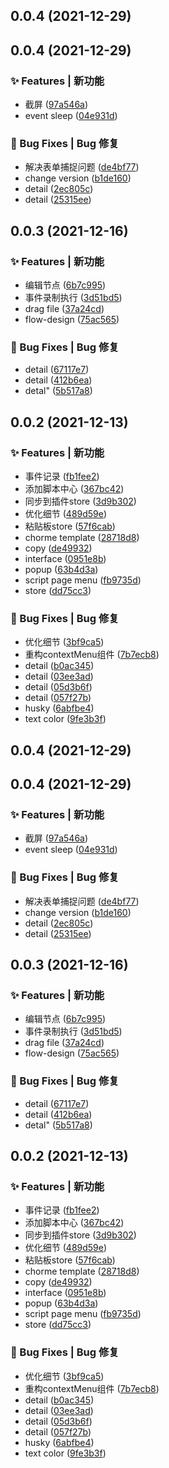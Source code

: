 ## 0.0.4 (2021-12-29)



## 0.0.4 (2021-12-29)


### ✨ Features | 新功能

* 截屏 ([97a546a](https://gitee.com/Y_onghu/test-monster/commit/97a546a))
* event sleep ([04e931d](https://gitee.com/Y_onghu/test-monster/commit/04e931d))


### 🐛 Bug Fixes | Bug 修复

* 解决表单捕捉问题 ([de4bf77](https://gitee.com/Y_onghu/test-monster/commit/de4bf77))
* change version ([b1de160](https://gitee.com/Y_onghu/test-monster/commit/b1de160))
* detail ([2ec805c](https://gitee.com/Y_onghu/test-monster/commit/2ec805c))
* detail ([25315ee](https://gitee.com/Y_onghu/test-monster/commit/25315ee))



## 0.0.3 (2021-12-16)


### ✨ Features | 新功能

* 编辑节点 ([6b7c995](https://gitee.com/Y_onghu/test-monster/commit/6b7c995))
* 事件录制执行 ([3d51bd5](https://gitee.com/Y_onghu/test-monster/commit/3d51bd5))
* drag file ([37a24cd](https://gitee.com/Y_onghu/test-monster/commit/37a24cd))
* flow-design ([75ac565](https://gitee.com/Y_onghu/test-monster/commit/75ac565))


### 🐛 Bug Fixes | Bug 修复

* detail ([67117e7](https://gitee.com/Y_onghu/test-monster/commit/67117e7))
* detail ([412b6ea](https://gitee.com/Y_onghu/test-monster/commit/412b6ea))
* detal" ([5b517a8](https://gitee.com/Y_onghu/test-monster/commit/5b517a8))



## 0.0.2 (2021-12-13)


### ✨ Features | 新功能

* 事件记录 ([fb1fee2](https://gitee.com/Y_onghu/test-monster/commit/fb1fee2))
* 添加脚本中心 ([367bc42](https://gitee.com/Y_onghu/test-monster/commit/367bc42))
* 同步到插件store ([3d9b302](https://gitee.com/Y_onghu/test-monster/commit/3d9b302))
* 优化细节 ([489d59e](https://gitee.com/Y_onghu/test-monster/commit/489d59e))
* 粘贴板store ([57f6cab](https://gitee.com/Y_onghu/test-monster/commit/57f6cab))
* chorme template ([28718d8](https://gitee.com/Y_onghu/test-monster/commit/28718d8))
* copy ([de49932](https://gitee.com/Y_onghu/test-monster/commit/de49932))
* interface ([0951e8b](https://gitee.com/Y_onghu/test-monster/commit/0951e8b))
* popup ([63b4d3a](https://gitee.com/Y_onghu/test-monster/commit/63b4d3a))
* script page  menu ([fb9735d](https://gitee.com/Y_onghu/test-monster/commit/fb9735d))
* store ([dd75cc3](https://gitee.com/Y_onghu/test-monster/commit/dd75cc3))


### 🐛 Bug Fixes | Bug 修复

* 优化细节 ([3bf9ca5](https://gitee.com/Y_onghu/test-monster/commit/3bf9ca5))
* 重构contextMenu组件 ([7b7ecb8](https://gitee.com/Y_onghu/test-monster/commit/7b7ecb8))
* detail ([b0ac345](https://gitee.com/Y_onghu/test-monster/commit/b0ac345))
* detail ([03ee3ad](https://gitee.com/Y_onghu/test-monster/commit/03ee3ad))
* detail ([05d3b6f](https://gitee.com/Y_onghu/test-monster/commit/05d3b6f))
* detail ([057f27b](https://gitee.com/Y_onghu/test-monster/commit/057f27b))
* husky ([6abfbe4](https://gitee.com/Y_onghu/test-monster/commit/6abfbe4))
* text color ([9fe3b3f](https://gitee.com/Y_onghu/test-monster/commit/9fe3b3f))



## 0.0.4 (2021-12-29)



## 0.0.4 (2021-12-29)


### ✨ Features | 新功能

* 截屏 ([97a546a](https://gitee.com/Y_onghu/test-monster/commit/97a546a))
* event sleep ([04e931d](https://gitee.com/Y_onghu/test-monster/commit/04e931d))


### 🐛 Bug Fixes | Bug 修复

* 解决表单捕捉问题 ([de4bf77](https://gitee.com/Y_onghu/test-monster/commit/de4bf77))
* change version ([b1de160](https://gitee.com/Y_onghu/test-monster/commit/b1de160))
* detail ([2ec805c](https://gitee.com/Y_onghu/test-monster/commit/2ec805c))
* detail ([25315ee](https://gitee.com/Y_onghu/test-monster/commit/25315ee))



## 0.0.3 (2021-12-16)


### ✨ Features | 新功能

* 编辑节点 ([6b7c995](https://gitee.com/Y_onghu/test-monster/commit/6b7c995))
* 事件录制执行 ([3d51bd5](https://gitee.com/Y_onghu/test-monster/commit/3d51bd5))
* drag file ([37a24cd](https://gitee.com/Y_onghu/test-monster/commit/37a24cd))
* flow-design ([75ac565](https://gitee.com/Y_onghu/test-monster/commit/75ac565))


### 🐛 Bug Fixes | Bug 修复

* detail ([67117e7](https://gitee.com/Y_onghu/test-monster/commit/67117e7))
* detail ([412b6ea](https://gitee.com/Y_onghu/test-monster/commit/412b6ea))
* detal" ([5b517a8](https://gitee.com/Y_onghu/test-monster/commit/5b517a8))



## 0.0.2 (2021-12-13)


### ✨ Features | 新功能

* 事件记录 ([fb1fee2](https://gitee.com/Y_onghu/test-monster/commit/fb1fee2))
* 添加脚本中心 ([367bc42](https://gitee.com/Y_onghu/test-monster/commit/367bc42))
* 同步到插件store ([3d9b302](https://gitee.com/Y_onghu/test-monster/commit/3d9b302))
* 优化细节 ([489d59e](https://gitee.com/Y_onghu/test-monster/commit/489d59e))
* 粘贴板store ([57f6cab](https://gitee.com/Y_onghu/test-monster/commit/57f6cab))
* chorme template ([28718d8](https://gitee.com/Y_onghu/test-monster/commit/28718d8))
* copy ([de49932](https://gitee.com/Y_onghu/test-monster/commit/de49932))
* interface ([0951e8b](https://gitee.com/Y_onghu/test-monster/commit/0951e8b))
* popup ([63b4d3a](https://gitee.com/Y_onghu/test-monster/commit/63b4d3a))
* script page  menu ([fb9735d](https://gitee.com/Y_onghu/test-monster/commit/fb9735d))
* store ([dd75cc3](https://gitee.com/Y_onghu/test-monster/commit/dd75cc3))


### 🐛 Bug Fixes | Bug 修复

* 优化细节 ([3bf9ca5](https://gitee.com/Y_onghu/test-monster/commit/3bf9ca5))
* 重构contextMenu组件 ([7b7ecb8](https://gitee.com/Y_onghu/test-monster/commit/7b7ecb8))
* detail ([b0ac345](https://gitee.com/Y_onghu/test-monster/commit/b0ac345))
* detail ([03ee3ad](https://gitee.com/Y_onghu/test-monster/commit/03ee3ad))
* detail ([05d3b6f](https://gitee.com/Y_onghu/test-monster/commit/05d3b6f))
* detail ([057f27b](https://gitee.com/Y_onghu/test-monster/commit/057f27b))
* husky ([6abfbe4](https://gitee.com/Y_onghu/test-monster/commit/6abfbe4))
* text color ([9fe3b3f](https://gitee.com/Y_onghu/test-monster/commit/9fe3b3f))




